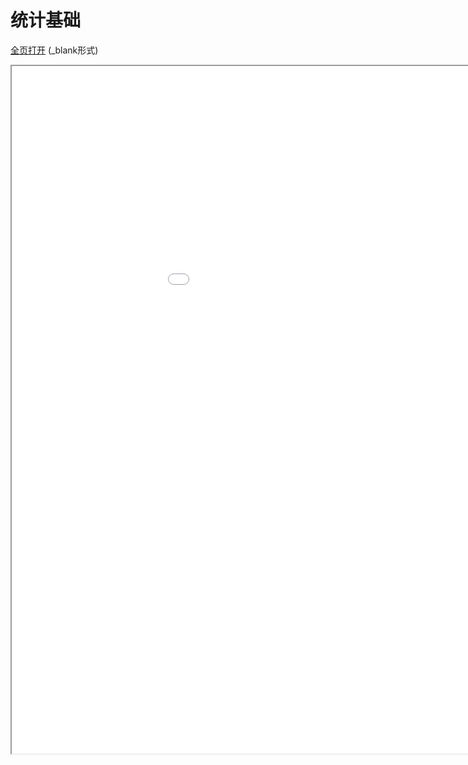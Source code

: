 
# 统计基础
<a href="/texpdf/part-mldl-chap-Stoc.html" target="_blank">全页打开</a> (_blank形式)
<div class="pdf-class">
    <iframe  src=/texpdf/part-mldl-chap-Stoc.html width="1100" height="1100">
    </iframe>
</div>
